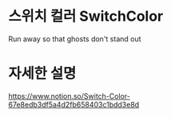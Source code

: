 # 스위치 컬러 SwitchColor

Run away so that ghosts don't stand out

# 자세한 설명

https://www.notion.so/Switch-Color-67e8edb3df5a4d2fb658403c1bdd3e8d
